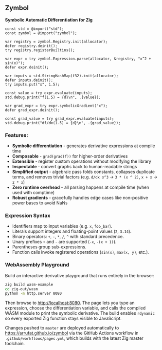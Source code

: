## Zymbol

**Symbolic Automatic Differentiation for Zig**

```zig
const std = @import("std");
const zymbol = @import("zymbol");

var registry = zymbol.Registry.init(allocator);
defer registry.deinit();
try registry.registerBuiltins();

var expr = try zymbol.Expression.parse(allocator, &registry, "x^2 + sin(x)");
defer expr.deinit();

var inputs = std.StringHashMap(f32).init(allocator);
defer inputs.deinit();
try inputs.put("x", 1.5);

const value = try expr.evaluate(inputs);
std.debug.print("f(1.5) = {d}\n", .{value});

var grad_expr = try expr.symbolicGradient("x");
defer grad_expr.deinit();

const grad_value = try grad_expr.evaluate(inputs);
std.debug.print("df/dx(1.5) = {d}\n", .{grad_value});
```

### Features:
- **Symbolic differentiation** - generates derivative expressions at compile time
- **Composable** - `grad(grad(f))` for higher-order derivatives
- **Extensible** - register custom operations without modifying the library
- **Inspectable** - convert graphs back to human-readable strings
- **Simplified output** - algebraic pass folds constants, collapses duplicate terms, and removes trivial factors (e.g. `d/dx x^3` -> `3 * (x ^ 2)`, `x + x` -> `2 * x`)
- **Zero runtime overhead** - all parsing happens at compile time (when used with comptime)
- **Robust gradients** - gracefully handles edge cases like non-positive power bases to avoid NaNs

### Expression Syntax
- Identifiers map to input variables (e.g. `x`, `foo_bar`).
- Literals support integers and floating-point values (`2`, `3.14`).
- Binary operators: `+`, `-`, `*`, `/`, `^` with standard precedence.
- Unary prefixes `+` and `-` are supported (`-x`, `-(x + 1)`).
- Parentheses group sub-expressions.
- Function calls invoke registered operations (`sin(x)`, `max(x, y)`, etc.).

### WebAssembly Playground
Build an interactive derivative playground that runs entirely in the browser:

```bash
zig build wasm-example
cd zig-out/wasm
python -m http.server 8080
```

Then browse to <http://localhost:8080>. The page lets you type an expression, choose the differentiation variable, and calls the compiled WASM module to print the symbolic derivative. The build enables `rdynamic` so every exported Zig function stays visible to JavaScript.

Changes pushed to `master` are deployed automatically to <https://arrufat.github.io/zymbol> via the GitHub Actions workflow in `.github/workflows/pages.yml`, which builds with the latest Zig master toolchain.
